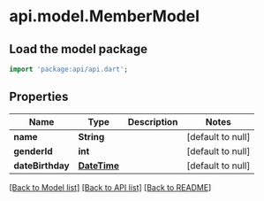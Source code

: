 # api.model.MemberModel

## Load the model package
```dart
import 'package:api/api.dart';
```

## Properties
Name | Type | Description | Notes
------------ | ------------- | ------------- | -------------
**name** | **String** |  | [default to null]
**genderId** | **int** |  | [default to null]
**dateBirthday** | [**DateTime**](DateTime.md) |  | [default to null]

[[Back to Model list]](../README.md#documentation-for-models) [[Back to API list]](../README.md#documentation-for-api-endpoints) [[Back to README]](../README.md)


